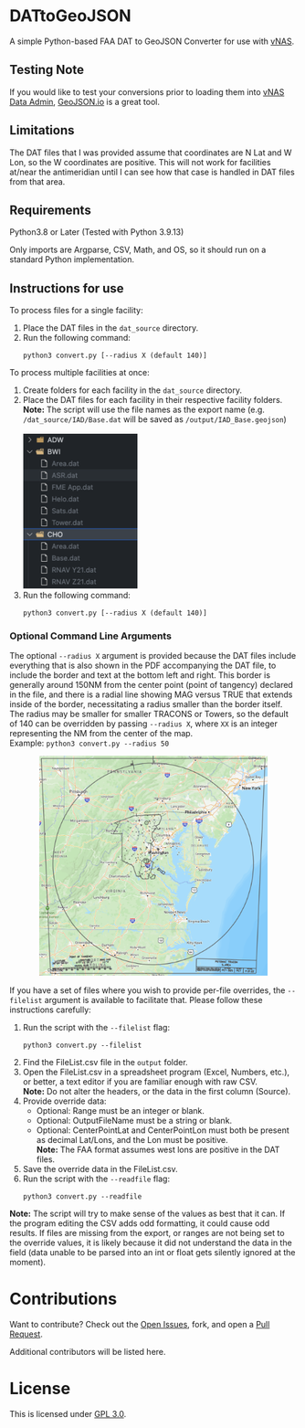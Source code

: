# DATtoGeoJSON

A simple Python-based FAA DAT to GeoJSON Converter for use with [vNAS](https://virtualnas.net/).

## Testing Note

If you would like to test your conversions prior to loading them into [vNAS Data Admin](https://data-admin.virtualnas.net/login), [GeoJSON.io](https://geojson.io/) is a great tool.

## Limitations

The DAT files that I was provided assume that coordinates are N Lat and W Lon, so the W coordinates are positive. This will not work for facilities at/near the antimeridian until I can see how that case is handled in DAT files from that area.

## Requirements

Python3.8 or Later (Tested with Python 3.9.13)

Only imports are Argparse, CSV, Math, and OS, so it should run on a standard Python implementation.

## Instructions for use

To process files for a single facility:

1. Place the DAT files in the `dat_source` directory.
2. Run the following command:
   <br/>
   ```
   python3 convert.py [--radius X (default 140)]
   ```

To process multiple facilities at once:

1. Create folders for each facility in the `dat_source` directory.
2. Place the DAT files for each facility in their respective facility folders.
   <br/>**Note:** The script will use the file names as the export name (e.g. `/dat_source/IAD/Base.dat` will be saved as `/output/IAD_Base.geojson`)
   <br/><br/><img src="./resources/facilities.jpg" alt="Folder Structure" width="200"/>
3. Run the following command:
   <br/>
   ```
   python3 convert.py [--radius X (default 140)]
   ```

### Optional Command Line Arguments

The optional `--radius X` argument is provided because the DAT files include everything that is also shown in the PDF accompanying the DAT file, to include the border and text at the bottom left and right. This border is generally around 150NM from the center point (point of tangency) declared in the file, and there is a radial line showing MAG versus TRUE that extends inside of the border, necessitating a radius smaller than the border itself. The radius may be smaller for smaller TRACONS or Towers, so the default of 140 can be overridden by passing `--radius X`, where `XX` is an integer representing the NM from the center of the map.
<br/>Example: `python3 convert.py --radius 50`
<br/>

<p align="center">
<img src="./resources/border.jpg" alt="Folder Structure" width="400"/>
</p>

If you have a set of files where you wish to provide per-file overrides, the `--filelist` argument is available to facilitate that. Please follow these instructions carefully:

1. Run the script with the `--filelist` flag:
   ```
   python3 convert.py --filelist
   ```
2. Find the FileList.csv file in the `output` folder.
3. Open the FileList.csv in a spreadsheet program (Excel, Numbers, etc.), or better, a text editor if you are familiar enough with raw CSV.
   <br/>**Note:** Do not alter the headers, or the data in the first column (Source).
4. Provide override data:
   - Optional: Range must be an integer or blank.
   - Optional: OutputFileName must be a string or blank.
   - Optional: CenterPointLat and CenterPointLon must both be present as decimal Lat/Lons, and the Lon must be positive.
     <br/>**Note:** The FAA format assumes west lons are positive in the DAT files.
5. Save the override data in the FileList.csv.
6. Run the script with the `--readfile` flag:
   ```
   python3 convert.py --readfile
   ```

**Note:** The script will try to make sense of the values as best that it can. If the program editing the CSV adds odd formatting, it could cause odd results. If files are missing from the export, or ranges are not being set to the override values, it is likely because it did not understand the data in the field (data unable to be parsed into an int or float gets silently ignored at the moment).

# Contributions

Want to contribute? Check out the [Open Issues](https://github.com/misterrodg/DATtoGeoJSON/issues), fork, and open a [Pull Request](https://github.com/misterrodg/DATtoGeoJSON/pulls).

Additional contributors will be listed here.

# License

This is licensed under [GPL 3.0](./LICENSE).

